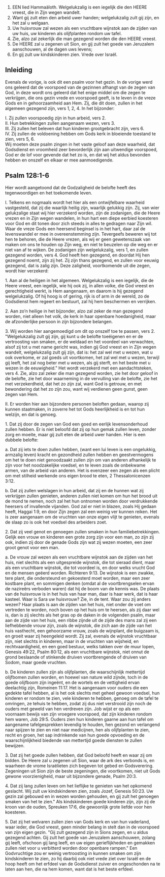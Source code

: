 1. EEN lied Hammaäloth. Welgelukzalig is een iegelijk die den HEERE vreest, die in Zijn wegen wandelt.
2. Want gij zult eten den arbeid uwer handen; welgelukzalig zult gij zijn, en het zal u welgaan.
3. Uw huisvrouw zal wezen als een vruchtbare wijnstok aan de zijden van uw huis, uw kinderen als olijfplanten rondom uw tafel.
4. Zie, alzo zal zekerlijk die man gezegend worden die den HEERE vreest.
5. De HEERE zal u zegenen uit Sion, en gij zult het goede van Jeruzalem aanschouwen, al de dagen uws levens;
6. En gij zult uw kindskinderen zien. Vrede over Israël.

## Inleiding

Evenals de vorige, is ook dit een psalm voor het gezin. In de vorige werd ons geleerd dat de voorspoed van de gezinnen afhangt van de zegen van God, in deze wordt ons geleerd dat het enige middel om die zegen te verkrijgen, die ons gezin vrede en voorspoed geeft, is te leven in de vreze Gods en in gehoorzaamheid aan Hem. Zij, die dit doen, zullen in het algemeen gezegend zijn, vers 1, 2, 4. In het bijzonder:

I. Zij zullen voorspoedig zijn in hun arbeid, vers 2.  
II. Hun betrekkingen zullen aangenaam wezen, vers 3.  
III. Zij zullen het beleven dat hun kinderen grootgebracht zijn, vers 6.  
IV. Zij zullen de voldoening hebben om Gods kerk in bloeiende toestand te zien, vers 5, 6.  
Wij moeten deze psalm zingen in het vaste geloof aan deze waarheid, dat Godsdienst en vroomheid zeer bevorderlijk zijn aan uitwendige voorspoed, God er de lof voor gevende dat het zo is, en dat wij het aldus bevonden hebben en onszelf en elkaar er mee aanmoedigende.

## Psalm 128:1-6 
Hier wordt aangetoond dat de Godzaligheid de belofte heeft des tegenwoordigen en het toekomende leven.

I. Telkens en nogmaals wordt het hier als een ontwijfelbare waarheid vastgesteld, dat zij die waarlijk heilig zijn, waarlijk gelukkig zijn. Zij, van wier gelukzalige staat wij hier verzekerd worden, zijn de zodanigen, die de Heere vrezen en in Zijn wegen wandelen, in hun hart een diepe eerbied koesteren voor God en dit tonen door zich steeds in alles te gedragen naar Zijn wil. Waar de vreze Gods een heersend beginsel is in het hart, daar zal de levenswandel er mee in overeenstemming zijn. Tevergeefs beweren wij tot hen te behoren, die de Heere vrezen, als wij er geen gewetenszaak van maken om ons te houden op Zijn weg, en niet te beuzelen op die weg en er niet van af te wijken. De zodanigen zijn welgelukzalig, vers 1, en zullen gezegend worden, vers 4. God heeft hen gezegend, en doordat Hij hen gezegend noemt, zijn zij het. Zij zijn thans gezegend, en zullen voor eeuwig gezegend, dat is zalig zijn. Deze zaligheid, voortkomende uit die zegen, wordt hier verzekerd:

1\. Aan al de heiligen in het algemeen. Welgelukzalig is een iegelijk, die de Heere vreest, een iegelijk, wie hij ook zij, in allen volke, die God vreest en gerechtigheid werkt, is Hem aangenaam, en daarom is hij gezegend welgelukzalig. Of hij hoog is of gering, rijk is of arm in de wereld, zo de Godsdienst hem regeert en bestuurt, zal hij hem beschermen en verrijken.

2\. Aan zo’n heilige in het bijzonder, alzo zal zeker de man gezegend worden, niet alleen het volk, de kerk in haar openbare hoedanigheid, maar de afzonderlijke persoon in zijn bijzondere belangen.

3\. Wij worden hier aangemoedigd om dit op onszelf toe te passen, vers 2. "Welgelukzalig zult gij zijn, gij kunt u de belofte toeëigenen en er de vertroosting van smaken, er de weldaad en het voordeel van verwachten, alsof zij tot u met name gericht was, indien gij God vreest en in Zijn wegen wandelt, welgelukzalig zult gij zijn, dat is: het zal wel met u wezen, wat u ook overkome, er zal goeds uit voortkomen, het zal wel met u wezen, terwijl gij leeft, het zal nog beter met u wezen, als gij sterft, en het beste met u wezen in de eeuwigheid." Het wordt verzekerd met een aandachtsteken, vers 4. Zie, alzo zal zeker die man gezegend worden, zie het door geloof in de belofte, zie het door waarneming in de vervulling van de belofte, zie het met verzekerdheid, dat het zo zijn zal, want God is getrouw, en met bewondering dat het zo zijn zou, want wij verdienen geen gunst, geen zegen van Hem.

II. Er worden hier aan bijzondere personen beloften gedaan, waarop zij kunnen staatmaken, in zoverre het tot Gods heerlijkheid is en tot hun welzijn, en dat is genoeg.

1\. Dat zij door de zegen van God een goed en eerlijk levensonderhoud zullen hebben. Er is niet beloofd dat zij op hun gemak zullen leven, zonder zorg en moeite, maar gij zult eten de arbeid uwer handen. Hier is een dubbele belofte:

a. Dat zij iets te doen zullen hebben, (want een lui leven is een ongelukkig, armzalig leven) kracht en gezondheid zullen hebben en geestvermogens om het te doen niet genoodzaakt zullen zijn om van anderen afhankelijk te zijn voor het noodzakelijke voedsel, en te leven zoals de onbekwame armen, van de arbeid van anderen. Het is evenzeer een zegen als een plicht om met stilheid werkende ons eigen brood te eten, 2 Thessalonicenzen 3:12.

b. Dat zij zullen welslagen in hun arbeid, dat zij en de hunnen wat zij verkrijgen zullen genieten, anderen zullen niet komen om hun het brood uit de mond te nemen, noch zal het hun ontnomen worden door verdrukkende heersers of invallende vijanden. God zal er niet in blazen, zoals Hij gedaan heeft, Haggai 1:9, en door Zijn zegen zal een weinig ver kunnen reiken. Het is zeer aangenaam om de vruchten van onze eigen vlijt te genieten, evenals de slaap zo is ook het voedsel des arbeiders zoet.

2\. Dat zij veel genot en genoegen zullen smaken in hun familiebetrekkingen. Gelijk een vrouw en kinderen een grote zorg zijn voor een man, zo zijn zij ook, indien zij door de genade Gods zijn wat zij wezen moeten, een zeer groot genot voor een man.

a. De vrouw zal wezen als een vruchtbare wijnstok aan de zijden van het huis, niet slechts als een uitgespreide wijnstok, die tot sieraad dient, maar als een vruchtbare wijnstok, die tot voordeel is, en door welks vrucht God en de mensen geëerd worden. Richteren 9:13. De wijnstok is een zwakke, tere plant, die ondersteund en gekoesterd moet worden, maar een zeer kostbare plant, en sommigen denken (omdat al de voortbrengselen ervan de nazireërs verboden waren) dat hij de boom van de kennis was. De plaats van de huisvrouw is in het huis van haar man, daar is haar werk, dat is haar kasteel. Waar is Sara uw huisvrouw? Zie, in de tent. Waar zou zij anders wezen? Haar plaats is aan de zijden van het huis, niet onder de voet om vertreden te worden, noch boven op het huis om te heersen, als zij daar wel is, dan is zij slechts als het gras op de daken in de volgenden psalm, maar aan de zijde van het huis, een ribbe zijnde uit de zijde des mans zal zij een liefhebbende vrouw zijn, zoals de wijnstok, die zich aan de zijde van het huis vasthecht, een gehoorzame vrouw, zoals de wijnplant, die buigzaam is, en groeit waar zij heengeleid wordt. Zij zal, evenals de wijnstok vruchtbaar zijn, niet slechts in kinderen, maar in de vruchten van wijsheid, en rechtvaardigheid, en een goed bestuur, welks takken over de muur lopen, Genesis 49:22, Psalm 80:12, als een vruchtbare wijnstok, niet onnut de grond beslaande of stinkende druiven voortbrengende of druiven van Sodom, maar goede vruchten.

b. De kinderen zullen zijn als olijfplanten, die waarschijnlijk mettertijd olijfbomen zullen worden, en hoewel van nature wild zijnde, toch in de goede olijfboom zijn ingeënt, en de wortels en de vettigheid ervan deelachtig zijn, Romeinen 11:17. Het is aangenaam voor ouders die een gedekte tafel hebben, al is het ook slechts met geheel gewoon voedsel, hun kinderen er rondom te zien, vele kinderen te hebben, genoeg om de tafel te omringen, ze tehuis te hebben, zodat zij dus niet verstrooid zijn noch de ouders met geweld van hen verdreven zijn. Job wijst er op als een voornaam bewijs van zijn vroegere voorspoed, dat zijn kinderen rondom hem waren, Job 29:5. 
Ouders zien hun kinderen gaarne aan hun tafel om aangename tafelgesprekken levendig te houden, hen gezond en verlangend naar spijzen te zien en niet naar medicijnen, hen als olijfplanten te zien, recht en groen, het sap indrinkende van hun goede opvoeding en de waarschijnlijkheid biedende van mettertijd goede diensten te zullen bewijzen.

3\. Dat zij het goede zullen hebben, dat God beloofd heeft en waar zij om bidden. De Heere zal u zegenen uit Sion, waar de ark des verbonds is, en waarheen de vrome Israëlieten zich begeven tot gebed en Godsverering. Zegeningen uit Sion zijn de beste zegeningen, die voortkomen, niet uit Gods gewone voorzienigheid, maar uit bijzondere genade, Psalm 20:3.

4\. Dat zij lang zullen leven om het lieflijke te genieten van het opkomend geslacht. Wij zult uw kindskinderen zien, zoals Jozef, Genesis 50:23. Uw gezin zal gebouwd en in wezen worden gehouden, en gij zult het genoegen smaken van het te zien." Als kindskinderen goede kinderen zijn, zijn zij de kroon van de ouden, Spreuken 17:6, die gewoonlijk grote liefde voor hen koesteren.

5\. Dat zij het welvaren zullen zien van Gods kerk en van hun vaderland, waar ieder, die God vreest, geen minder belang in stelt dan in de voorspoed van zijn eigen gezin. "Gij zult gezegend zijn in Sions zegen, en u aldus gezegend achten. Gij zult het goede van Jeruzalem aanschouwen, zolang gij leeft, ofschoon gij lang leeft, en uw eigen gerieflijkheden en gemakken zullen niet voor u verbitterd worden door openbare rampen." Een Godvruchtige zou er weinig vertroosting in kunnen smaken om zijn kindskinderen te zien, zo hij daarbij ook niet vrede ziet over Israël en de hoop heeft om het erfdeel van de Godsdienst zuiver en ongeschonden na te laten aan hen, die na hem komen, want dat is het beste erfdeel.


